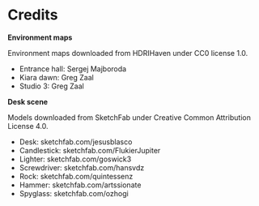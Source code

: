 # Credits

**Environment maps**

Environment maps downloaded from HDRIHaven under CC0 license 1.0.

- Entrance hall: Sergej Majboroda
- Kiara dawn: Greg Zaal
- Studio 3: Greg Zaal

**Desk scene**

Models downloaded from SketchFab under Creative Common Attribution License 4.0.

- Desk: sketchfab.com/jesusblasco
- Candlestick: sketchfab.com/FlukierJupiter
- Lighter: sketchfab.com/goswick3
- Screwdriver: sketchfab.com/hansvdz
- Rock: sketchfab.com/quintessenz
- Hammer: sketchfab.com/artssionate
- Spyglass: sketchfab.com/ozhogi
